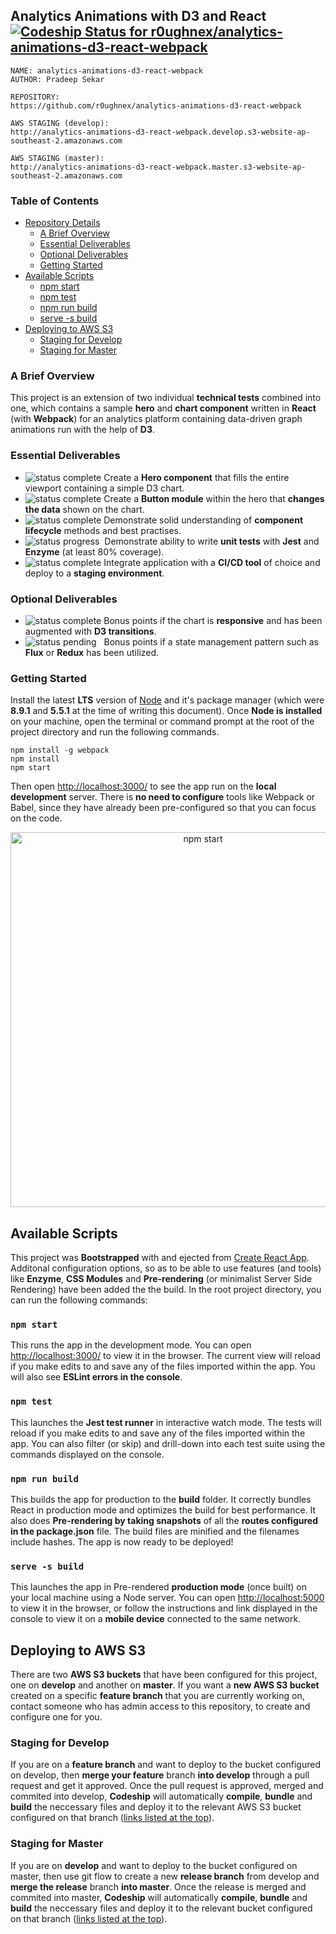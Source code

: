 <!--- Section 1 -->
## Analytics Animations with D3 and React [![Codeship Status for r0ughnex/analytics-animations-d3-react-webpack](https://app.codeship.com/projects/30d9b760-ebd1-0135-a309-3e260d7a1584/status?branch=master)](https://app.codeship.com/projects/270253)

```
NAME: analytics-animations-d3-react-webpack
AUTHOR: Pradeep Sekar

REPOSITORY:
https://github.com/r0ughnex/analytics-animations-d3-react-webpack

AWS STAGING (develop):
http://analytics-animations-d3-react-webpack.develop.s3-website-ap-southeast-2.amazonaws.com

AWS STAGING (master):
http://analytics-animations-d3-react-webpack.master.s3-website-ap-southeast-2.amazonaws.com
```

### Table of Contents

- [Repository Details](#analytics-animations-with-d3-and-react-)
    - [A Brief Overview](#a-brief-overview)
    - [Essential Deliverables](#essential-deliverables)
    - [Optional Deliverables](#optional-deliverables)
    - [Getting Started](#getting-started)
- [Available Scripts](#available-scripts)
    - [npm start](#npm-start)
    - [npm test](#npm-test)
    - [npm run build](#npm-run-build)
    - [serve -s build](#serve--s-build)
- [Deploying to AWS S3](#deploying-to-aws-s3)
    - [Staging for Develop](#staging-for-develop)
    - [Staging for Master](#staging-for-master)

### A Brief Overview

This project is an extension of two individual **technical tests** combined into one, which contains a sample **hero** and **chart component** written in **React** (with **Webpack**) for an analytics platform containing data-driven graph animations run with the help of **D3**.

### Essential Deliverables

- ![status complete](https://img.shields.io/badge/status-complete-brightgreen.svg) Create a **Hero component** that fills the entire viewport containing a simple D3 chart.
- ![status complete](https://img.shields.io/badge/status-complete-brightgreen.svg) Create a **Button module** within the hero that **changes the data** shown on the chart.
- ![status complete](https://img.shields.io/badge/status-complete-brightgreen.svg) Demonstrate solid understanding of **component lifecycle** methods and best practises.
- ![status progress](https://img.shields.io/badge/status-progress-blue.svg)&nbsp; Demonstrate ability to write **unit tests** with **Jest** and **Enzyme** (at least 80% coverage).
- ![status complete](https://img.shields.io/badge/status-complete-brightgreen.svg) Integrate application with a **CI/CD tool** of choice and deploy to a **staging environment**.

### Optional Deliverables

- ![status complete](https://img.shields.io/badge/status-complete-brightgreen.svg) Bonus points if the chart is **responsive** and has been augmented with **D3 transitions**.
- ![status pending](https://img.shields.io/badge/status-pending-red.svg)&nbsp;&nbsp; Bonus points if a state management pattern such as **Flux** or **Redux** has been utilized.

### Getting Started

Install the latest **LTS** version of [Node](https://nodejs.org/en/) and it's package manager (which were **8.9.1** and **5.5.1** at the time of writing this document). Once **Node is installed** on your machine, open the terminal or command prompt at the root of the project directory and run the following commands.

```
npm install -g webpack
npm install
npm start
```

Then open [http://localhost:3000/](http://localhost:3000/) to see the app run on the **local development** server. There is **no need to configure** tools like Webpack or Babel, since they have already been pre-configured so that you can focus on the code.

<p align="center">
    <img src="https://github.com/r0ughnex/analytics-animations-d3-react-webpack/blob/master/src/App.video.gif?raw=true" width="600" height="auto" alt="npm start">
</p>



<!--- Section 2 -->
## Available Scripts

This project was **Bootstrapped** with and ejected from [Create React App](https://github.com/facebookincubator/create-react-app). Additonal configuration options, so as to be able to use features (and tools) like **Enzyme**, **CSS Modules** and **Pre-rendering** (or minimalist Server Side Rendering) have been added the the build. In the root project directory, you can run the following commands:

### `npm start`

This runs the app in the development mode. You can open [http://localhost:3000/](http://localhost:3000/) to view it in the browser. The current view will reload if you make edits to and save any of the files imported within the app. You will also see **ESLint errors in the console**.

### `npm test`

This launches the **Jest test runner** in interactive watch mode. The tests will reload if you make edits to and save any of the files imported within the app. You can also filter (or skip) and drill-down into each test suite using the commands displayed on the console.

### `npm run build`

This builds the app for production to the **build** folder. It correctly bundles React in production mode and optimizes the build for best performance. It also does **Pre-rendering by taking snapshots** of all the **routes configured in the package.json** file. The build files are minified and the filenames include hashes. The app is now ready to be deployed!

### `serve -s build`

This launches the app in Pre-rendered **production mode** (once built) on your local machine using a Node server. You can open [http://localhost:5000](http://localhost:5000) to view it in the browser, or follow the instructions and link displayed in the console to view it on a **mobile device** connected to the same network.



<!--- Section 3 -->
## Deploying to AWS S3

There are two **AWS S3 buckets** that have been configured for this project, one on **develop** and another on **master**. If you want a **new AWS S3 bucket** created on a specific **feature branch** that you are currently working on, contact someone who has admin access to this repository, to create and configure one for you.

### Staging for Develop

If you are on a **feature branch** and want to deploy to the bucket configured on develop, then **merge your feature** branch **into develop** through a pull request and get it approved. Once the pull request is approved, merged and commited into develop, **Codeship** will automatically **compile**, **bundle** and **build** the neccessary files and deploy it to the relevant AWS S3 bucket configured on that branch ([links listed at the top](#analytics-animations-with-d3-and-react-)).

### Staging for Master

If you are on **develop** and want to deploy to the bucket configured on master, then use git flow to create a new **release branch** from develop and **merge the release** branch **into master**. Once the release is merged and commited into master, **Codeship** will automatically **compile**, **bundle** and **build** the neccessary files and deploy it to the relevant bucket configured on that branch ([links listed at the top](#analytics-animations-with-d3-and-react-)).
